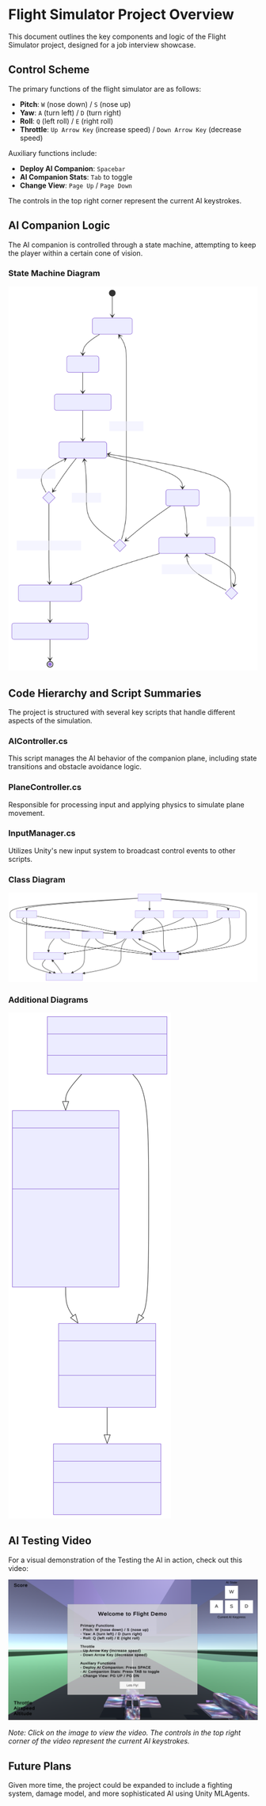 # Flight Simulator Project Overview

This document outlines the key components and logic of the Flight Simulator project, designed for a job interview showcase.

## Control Scheme

The primary functions of the flight simulator are as follows:

- **Pitch**: `W` (nose down) / `S` (nose up)
- **Yaw**: `A` (turn left) / `D` (turn right)
- **Roll**: `Q` (left roll) / `E` (right roll)
- **Throttle**: `Up Arrow Key` (increase speed) / `Down Arrow Key` (decrease speed)

Auxiliary functions include:

- **Deploy AI Companion**: `Spacebar`
- **AI Companion Stats**: `Tab` to toggle
- **Change View**: `Page Up` / `Page Down`

The controls in the top right corner represent the current AI keystrokes.

## AI Companion Logic

The AI companion is controlled through a state machine, attempting to keep the player within a certain cone of vision.

### State Machine Diagram

![State Machine Diagram](/Images/chart2.svg)

## Code Hierarchy and Script Summaries

The project is structured with several key scripts that handle different aspects of the simulation.

### AIController.cs

This script manages the AI behavior of the companion plane, including state transitions and obstacle avoidance logic.

### PlaneController.cs

Responsible for processing input and applying physics to simulate plane movement.

### InputManager.cs

Utilizes Unity's new input system to broadcast control events to other scripts.

### Class Diagram

![Class Diagram](/Images/chart1.svg)

### Additional Diagrams

![Additional Diagram 3](/Images/chart3.svg)

## AI Testing Video

For a visual demonstration of the Testing the AI in action, check out this video:

[![AI Testing Video](/Images/VideoScreenshot.png)](https://drive.google.com/file/d/1ozDzZCjxI1wwPa8Fw20fWct373e4KGEM/view?usp=sharing)

*Note: Click on the image to view the video. The controls in the top right corner of the video represent the current AI keystrokes.*

## Future Plans

Given more time, the project could be expanded to include a fighting system, damage model, and more sophisticated AI using Unity MLAgents.
